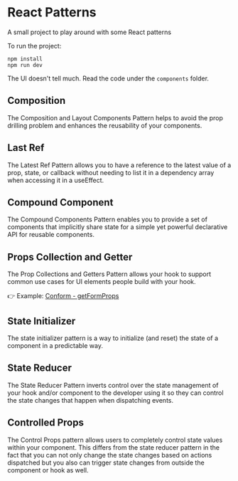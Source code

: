 # React Patterns

A small project to play around with some React patterns

To run the project:

```
npm install
npm run dev
```

The UI doesn't tell much. Read the code under the `components` folder.

## Composition

The Composition and Layout Components Pattern helps to avoid the prop drilling problem and enhances the reusability of your components.

## Last Ref

The Latest Ref Pattern allows you to have a reference to the latest value of a prop, state, or callback without needing to list it in a dependency array when accessing it in a useEffect.

## Compound Component

The Compound Components Pattern enables you to provide a set of components that implicitly share state for a simple yet powerful declarative API for reusable components.

## Props Collection and Getter

The Prop Collections and Getters Pattern allows your hook to support common use cases for UI elements people build with your hook.

👉 Example: [Conform - getFormProps](https://conform.guide/api/react/getFormProps)

## State Initializer

The state initializer pattern is a way to initialize (and reset) the state of a component in a predictable way.

## State Reducer

The State Reducer Pattern inverts control over the state management of your hook and/or component to the developer using it so they can control the state changes that happen when dispatching events.

## Controlled Props

The Control Props pattern allows users to completely control state values within your component. This differs from the state reducer pattern in the fact that you can not only change the state changes based on actions dispatched but you also can trigger state changes from outside the component or hook as well.
